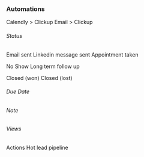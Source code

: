 
### Automations
Calendly > Clickup
Email > Clickup


###### Status
Email sent
Linkedin message sent
Appointment taken

No Show
Long term follow up

Closed (won)
Closed (lost)


###### Due Date
###### Note

###### Views
Actions
Hot lead pipeline




